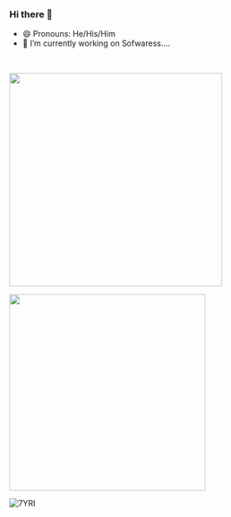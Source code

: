 
  ### Hi there 👋
  
  
  
  - 😄 Pronouns: He/His/Him
  - 🔭 I’m currently working on Sofwaress....
  <br />

<!--
**mrunal77/mrunal77** is a ✨ _special_ ✨ repository because its `README.md` (this file) appears on your GitHub profile.

Here are some ideas to get you started:

- 🔭 I’m currently working on ...
- 🌱 I’m currently learning ...
- 👯 I’m looking to collaborate on ...
- 🤔 I’m looking for help with ...
- 💬 Ask me about ...
- 📫 How to reach me: ...
- 😄 Pronouns: ...
- ⚡ Fun fact: ...
-->

<p align='left'>
  <a href="#"><img src="https://github-readme-stats.vercel.app/api?username=mrunal77&show_icons=true&count_private=true&theme=light" width="380"></a>
</p>
<p align='left'>
  <a href="#"><img src="https://github-readme-stats.vercel.app/api/top-langs/?username=mrunal77&layout=compact&theme=light" width="350"></a>
</p>

![7YRI](https://user-images.githubusercontent.com/26838016/194718713-96d8ca1b-1f0b-44c1-a7af-3276ed00bfde.gif)
